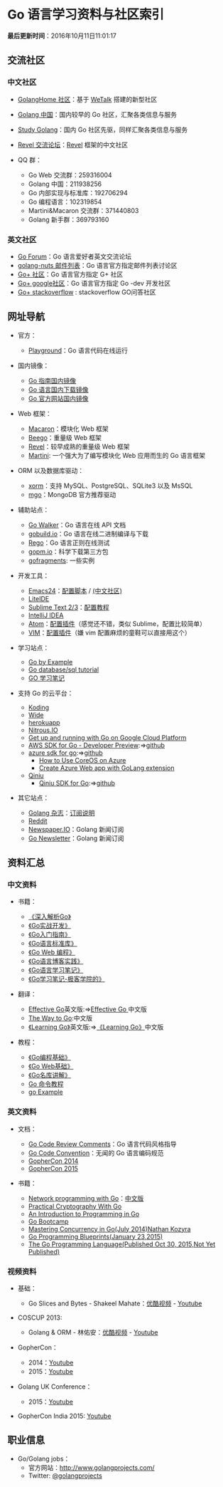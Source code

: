 Go 语言学习资料与社区索引
==============


**最后更新时间**：2016年10月11日11:01:17

## 交流社区

### 中文社区

 - [GolangHome 社区](http://golanghome.com/)：基于 [WeTalk](https://github.com/beego/wetalk) 搭建的新型社区
 - [Golang 中国](http://www.golangtc.com/)：国内较早的 Go 社区，汇聚各类信息与服务
 - [Study Golang](http://studygolang.com/)：国内 Go 社区先驱，同样汇聚各类信息与服务
 - [Revel 交流论坛](http://gorevel.cn/)：[Revel](https://github.com/revel/revel) 框架的中文社区
 
 - QQ 群：
    - Go Web 交流群：259316004
    - Golang 中国：211938256
    - Go 内部实现与标准库：192706294
    - Go 编程语言：102319854
    - Martini&Macaron 交流群：371440803
    - Golang 新手群：369793160

### 英文社区

- [Go Forum](https://forum.golangbridge.org/)：Go 语言爱好者英文交流论坛
- [golang-nuts 邮件列表](https://groups.google.com/forum/#!forum/golang-nuts)：Go 语言官方指定邮件列表讨论区
- [Go+ 社区](https://plus.google.com/u/0/communities/114112804251407510571)：Go 语言官方指定 G+ 社区
- [Go+ google社区](https://groups.google.com/forum/#!forum/golang-dev)：Go 语言官方指定 Go -dev 开发社区
- [Go+ stackoverflow](http://stackoverflow.com/questions/tagged/go) :  stackoverflow  GO问答社区
 
## 网址导航

- 官方：
    - [Playground](http://play.golang.org)：Go 语言代码在线运行

- 国内镜像：
    - [Go 指南国内镜像](http://tour.golangtc.com/)
    - [Go 语言国内下载镜像](http://www.golangtc.com/download)
    - [Go 官方网站国内镜像](http://docs.studygolang.com/)

- Web 框架：
    - [Macaron](https://go-macaron.com/)：模块化 Web 框架
    - [Beego](http://beego.me/)：重量级 Web 框架
    - [Revel](https://github.com/revel/revel)：较早成熟的重量级 Web 框架
    - [Martini](https://github.com/go-martini/martini): 一个强大为了编写模块化 Web 应用而生的 Go 语言框架

- ORM 以及数据库驱动：
    - [xorm](https://github.com/go-xorm/xorm)：支持 MySQL、PostgreSQL、SQLite3 以及 MsSQL
    - [mgo](http://labix.org/mgo)：MongoDB 官方推荐驱动

- 辅助站点：
    - [Go Walker](https://gowalker.org)：Go 语言在线 API 文档
    - [gobuild.io](http://gobuild.io/)：Go 语言在线二进制编译与下载
    - [Rego](http://regoio.herokuapp.com/)：Go 语言正则在线测试
    - [gopm.io](https://gopm.io)：科学下载第三方包
    - [gofragments](http://www.gofragments.net/): 一些实例
    
- 开发工具：
    - [Emacs24](http://ftp.gnu.org/gnu/emacs/)：[配置脚本](https://github.com/wackonline/hack/blob/master/install-mint-dev/install-emacs.d.sh) / [(中文社区)](http://emacser.com/)
    - [LiteIDE](https://github.com/visualfc/liteide)
    - [Sublime Text 2/3](http://sublimetext.com)：[配置教程](http://my.oschina.net/Obahua/blog/110767)
    - [IntelliJ IDEA](http://www.jetbrains.com/idea/)
    - [Atom](https://atom.io)：[配置插件](https://atom.io/packages/go-plus)（感觉还不错，类似 Sublime，配置比较简单）
    - [VIM](http://www.vim.org)：[配置插件](https://github.com/humiaozuzu/dot-vimrc)（嫌 vim 配置麻烦的童鞋可以直接用这个）

- 学习站点：
    - [Go by Example](https://gobyexample.com/)
    - [Go database/sql tutorial](http://go-database-sql.org/)
    - [GO 学习笔记](http://wiki.jikexueyuan.com/project/the-go-study-notes-fourth-edition/language.html)

- 支持 Go 的云平台：
    - [Koding](https://koding.com/)
    - [Wide](https://wide.b3log.org/)
    - [herokuapp](https://herokuapp.com/)
    - [Nitrous.IO](https://www.nitrous.io/)
    - [Get up and running with Go on Google Cloud Platform]( https://cloud.google.com/go/)
    - [AWS SDK for Go - Developer Preview](http://aws.amazon.com/cn/sdk-for-go/):=>[github](https://github.com/aws/aws-sdk-go)
    - [azure sdk for go](https://godoc.org/github.com/Azure/azure-sdk-for-go):=>[github](https://github.com/Azure/azure-sdk-for-go)
        - [How to Use CoreOS on Azure](https://azure.microsoft.com/zh-cn/documentation/articles/virtual-machines-linux-coreos-how-to/)
        - [Create Azure Web app with GoLang extension](https://azure.microsoft.com/zh-cn/documentation/templates/101-webapp-with-golang/)
    - [Qiniu](https://www.qiniu.com)
        - [Qiniu SDK for Go](http://developer.qiniu.com/docs/v6/sdk/go-sdk.html):=>[github](https://github.com/qiniu/api.v6)

- 其它站点：
    - [Golang 杂志](https://flipboard.com/section/the-golang-magazine-bJ1GqB)：[订阅说明](http://bbs.go-china.org/post/476)
    - [Reddit](http://www.reddit.com/r/golang/)
    - [Newspaper.IO](http://www.newspaper.io/golang)：Golang 新闻订阅
    - [Go Newsletter](http://www.golangweekly.com/)：Golang 新闻订阅

## 资料汇总

### 中文资料

- 书籍：
    - [《深入解析Go》](https://github.com/tiancaiamao/go-internals)
    - [《Go实战开发》](https://github.com/astaxie/Go-in-Action)
    - [《Go入门指南》](https://github.com/Unknwon/the-way-to-go_ZH_CN)
    - [《Go语言标准库》](https://github.com/polaris1119/The-Golang-Standard-Library-by-Example)
    - [《Go Web 编程》](https://github.com/astaxie/build-web-application-with-golang)
    - [《Go语言博客实践》](https://github.com/achun/Go-Blog-In-Action)
    - [《Go语言学习笔记》](https://github.com/qyuhen/book)
    - [《Go学习笔记-极客学院的》](http://wiki.jikexueyuan.com/project/the-go-study-notes-fourth-edition/)

- 翻译：
    - [Effective Go](https://golang.org/doc/effective_go.html)英文版:=>[Effective Go ](http://www.hellogcc.org/effective_go.html)中文版
    - [The Way to Go](https://github.com/Unknwon/the-way-to-go_ZH_CN):中文版
    - [《Learning Go》](https://github.com/miekg/gobook)英文版:=>[《Learning Go》](https://github.com/mikespook/Learning-Go-zh-cn)中文版

- 教程：
    - [《Go编程基础》](https://github.com/Unknwon/go-fundamental-programming)
    - [《Go Web基础》](https://github.com/Unknwon/go-web-foundation)
    - [《Go名库讲解》](https://github.com/Unknwon/go-rock-libraries-showcases)
    - [Go 命令教程](https://github.com/hyper-carrot/go_command_tutorial)
	- [go Example](https://gobyexample.com/)

### 英文资料

- 文档：
    - [Go Code Review Comments](https://code.google.com/p/go-wiki/wiki/CodeReviewComments)：Go 语言代码风格指导
    - [Go Code Convention](https://github.com/Unknwon/go-code-convention)：无闻的 Go 语言编码规范
    - [GopherCon 2014](https://github.com/gophercon/2014-talks)
    - [GopherCon 2015](https://github.com/gophercon/2015-talks)

- 书籍：
    - [Network programming with Go](http://jan.newmarch.name/go/)：[中文版](https://github.com/astaxie/NPWG_zh)
    - [Practical Cryptography With Go](https://leanpub.com/gocrypto/read#leanpub-auto-select-bibliography)
    - [An Introduction to Programming in Go](http://www.golang-book.com/)
    - [Go Bootcamp](http://www.golangbootcamp.com/book)
    - [Mastering Concurrency in Go(July 2014)Nathan Kozyra](https://www.packtpub.com/application-development/mastering-concurrency-go)
    - [Go Programming Blueprints(January 23,2015)](https://www.packtpub.com/application-development/go-programming-blueprints)
    - [The Go Programming Language(Published Oct 30, 2015,Not Yet Published)](http://www.gopl.io/)

### 视频资料

- 基础：
    - Go Slices and Bytes - Shakeel Mahate：[优酷视频](http://v.youku.com/v_show/id_XNjkzMjM1Mjg4.html) - [Youtube](http://www.youtube.com/watch?v=dKlNSIUSfz0)

- COSCUP 2013:
    - Golang & ORM - 林佑安：[优酷视频](http://v.youku.com/v_show/id_XNjkzMTQ1MjYw.html) - [Youtube](http://www.youtube.com/watch?v=VwAtYGyjTks)

- GopherCon：
    - 2014：[Youtube](https://www.youtube.com/playlist?list=PL2ntRZ1ySWBcD_BiJiDJUcyrb2w3bTulF)
    - 2015：[Youtube](https://www.youtube.com/playlist?list=PL2ntRZ1ySWBf-_z-gHCOR2N156Nw930Hm)

- Golang UK Conference：
    - 2015：[Youtube](https://www.youtube.com/playlist?list=PLDWZ5uzn69ezRJYeWxYNRMYebvf8DerHd)

- GopherCon India 2015: [Youtube](https://www.youtube.com/playlist?list=PLxFC1MYuNgJTY3uQ5Ja4F5Sz305nnrBOq)

## 职业信息

- Go/Golang jobs：
    - 官方网站：http://www.golangprojects.com/
    - Twitter: [@golangprojects](https://twitter.com/golangprojects) 


